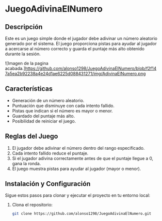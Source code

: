 # JuegoAdivinaElNumero

## Descripción
Este es un juego simple donde el jugador debe adivinar un número aleatorio generado por el sistema. El juego proporciona pistas para ayudar al jugador a acercarse al número correcto y guarda el puntaje más alto obtenido durante la sesión.

![Imagen de la pagina acabada.]https://github.com/alonso1298/JuegoAdivinaElNumero/blob/f2f147a5ea2b92238a4e24d1ae6225d088431271/img/AdivinaElNumero.png

## Características
- Generación de un número aleatorio.
- Puntuación que disminuye con cada intento fallido.
- Pistas que indican si el número es mayor o menor.
- Guardado del puntaje más alto.
- Posibilidad de reiniciar el juego.

## Reglas del Juego
1. El jugador debe adivinar el número dentro del rango especificado.
2. Cada intento fallido reduce el puntaje.
3. Si el jugador adivina correctamente antes de que el puntaje llegue a 0, gana la ronda.
4. El juego muestra pistas para ayudar al jugador (mayor o menor).

## Instalación y Configuración
Sigue estos pasos para clonar y ejecutar el proyecto en tu entorno local:
1. Clona el repositorio:
   ```bash
   git clone https://github.com/alonso1298/JuegoAdivinaElNumero.git
